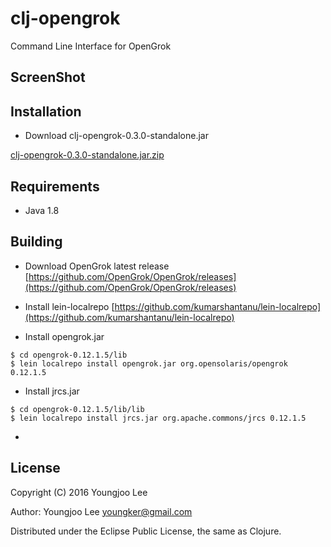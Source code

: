 # clj-opengrok

Command Line Interface for OpenGrok

## ScreenShot

## Installation

- Download clj-opengrok-0.3.0-standalone.jar

[clj-opengrok-0.3.0-standalone.jar.zip](https://github.com/youngker/clj-opengrok/files/126109/clj-opengrok-0.3.0-standalone.jar.zip)


## Requirements

* Java 1.8

## Building

- Download OpenGrok latest release [https://github.com/OpenGrok/OpenGrok/releases](https://github.com/OpenGrok/OpenGrok/releases)

- Install lein-localrepo [https://github.com/kumarshantanu/lein-localrepo](https://github.com/kumarshantanu/lein-localrepo)

- Install opengrok.jar

```shell
$ cd opengrok-0.12.1.5/lib
$ lein localrepo install opengrok.jar org.opensolaris/opengrok 0.12.1.5
```

- Install jrcs.jar

```shell
$ cd opengrok-0.12.1.5/lib/lib
$ lein localrepo install jrcs.jar org.apache.commons/jrcs 0.12.1.5
```

-


## License

Copyright (C) 2016 Youngjoo Lee

Author: Youngjoo Lee <youngker@gmail.com>

Distributed under the Eclipse Public License, the same as Clojure.
